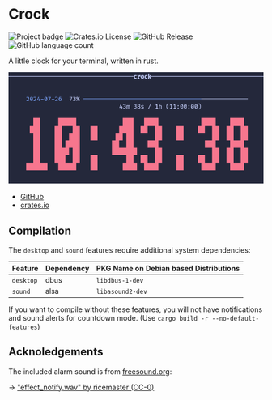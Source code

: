 # Crock

![Project badge](https://img.shields.io/badge/language-Rust-blue.svg)
![Crates.io License](https://img.shields.io/crates/l/crock)
![GitHub Release](https://img.shields.io/github/v/release/PlexSheep/hedu)
![GitHub language count](https://img.shields.io/github/languages/count/PlexSheep/hedu)


A little clock for your terminal, written in rust.

![screenshot](data/media/screenshot.png)

* [GitHub](https://github.com/PlexSheep/crock)
* [crates.io](https://crates.io/crates/crock)

## Compilation

The `desktop` and `sound` features require additional system dependencies:

| Feature   | Dependency | PKG Name on Debian based Distributions |
|-----------|------------|----------------------------------------|
| `desktop` | dbus       | `libdbus-1-dev`                        |
| `sound`   | alsa       | `libasound2-dev`                       |

If you want to compile without these features, you will not have notifications 
and sound alerts for countdown mode. (Use `cargo build -r --no-default-features`)

## Acknoledgements

The included alarm sound is from [freesound.org](https://freesound.org):

-> ["effect_notify.wav" by ricemaster (CC-0)](https://freesound.org/people/ricemaster/sounds/278142/)

